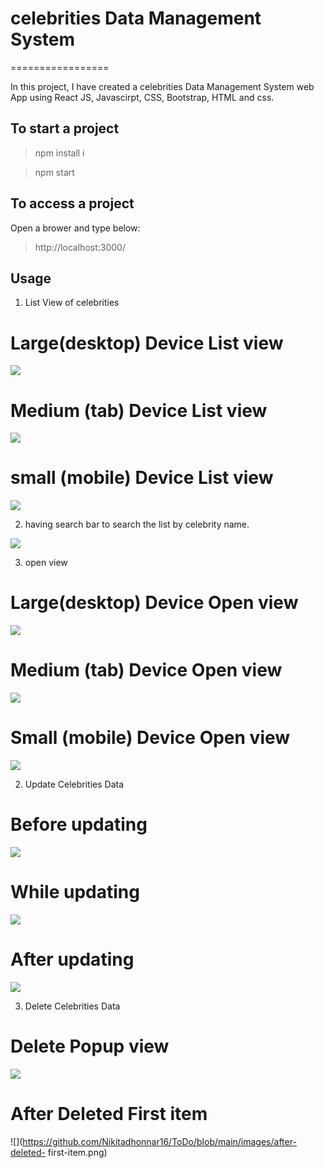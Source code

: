 # celebrities Data Management System

=================

In this project, I have created a celebrities Data Management System web App using React JS, Javascirpt, CSS, Bootstrap, HTML and css.

## To start a project

> npm install i

> npm start

## To access a project

Open a brower and type below:

> http://localhost:3000/

## Usage

1. List View of celebrities

# Large(desktop) Device List view

![](https://github.com/Nikitadhonnar16/ToDo/blob/main/images/List-view-lg.png)

# Medium (tab) Device List view

![](https://github.com/Nikitadhonnar16/ToDo/blob/main/images/List-view-md.png)

# small (mobile) Device List view

![](https://github.com/Nikitadhonnar16/ToDo/blob/main/images/List-view-sm.png)

2. having search bar to search the list by celebrity name.

![](https://github.com/Nikitadhonnar16/ToDo/blob/main/images/search-view.png)

3. open view

# Large(desktop) Device Open view

![](https://github.com/Nikitadhonnar16/ToDo/blob/main/images/open-view-lg.png)

# Medium (tab) Device Open view

![](https://github.com/Nikitadhonnar16/ToDo/blob/main/images/open-view-md.png)

# Small (mobile) Device Open view

![](https://github.com/Nikitadhonnar16/ToDo/blob/main/images/open-view-sm.png)

2. Update Celebrities Data

# Before updating

![](https://github.com/Nikitadhonnar16/ToDo/blob/main/images/before-edit-view.png)

# While updating

![](https://github.com/Nikitadhonnar16/ToDo/blob/main/images/before-edit-view.png)

# After updating

![](https://github.com/Nikitadhonnar16/ToDo/blob/main/images/while-editing.png)

3. Delete Celebrities Data

# Delete Popup view

![](https://github.com/Nikitadhonnar16/ToDo/blob/main/images/deleting-popup.png)

# After Deleted First item

![](https://github.com/Nikitadhonnar16/ToDo/blob/main/images/after-deleted- first-item.png)

